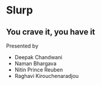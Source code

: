 # Slurp
## You crave it, you have it

Presented by
* Deepak Chandwani
* Naman Bhargava
* Nitin Prince Reuben
* Raghavi Kirouchenaradjou
